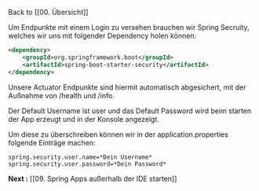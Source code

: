 Back to [[00. Übersicht]]

Um Endpunkte mit einem Login zu versehen brauchen wir Spring Secruity, welches wir uns mit folgender Dependency holen können:

```xml
<dependency>  
	<groupId>org.springframework.boot</groupId>  
	<artifactId>spring-boot-starter-security</artifactId>  
</dependency>
```

Unsere Actuator Endpunkte sind hiermit automatisch abgesichert, mit der Außnahme von /health und /info.

Der Default Username ist user und das Default Password wird beim starten der App erzeugt und in der Konsole angezeigt.

Um diese zu überschreiben können wir in der application.properties folgende Einträge machen:
```properties
spring.security.user.name=*Dein Username*
spring.security.user.password=*Dein Password*
```


**Next :** [[09. Spring Apps außerhalb der IDE starten]]